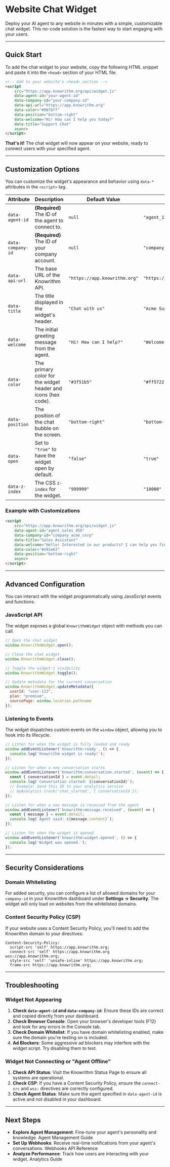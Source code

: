 # Website Chat Widget

Deploy your AI agent to any website in minutes with a simple, customizable chat widget. This no-code solution is the fastest way to start engaging with your users.

---

## Quick Start

To add the chat widget to your website, copy the following HTML snippet and paste it into the `<head>` section of your HTML file.

```html
<!-- Add to your website's <head> section -->
<script 
    src="https://app.knowrithm.org/api/widget.js"
    data-agent-id="your-agent-id"
    data-company-id="your-company-id"
    data-api-url="https://app.knowrithm.org"
    data-color="#007bff"
    data-position="bottom-right"
    data-welcome="Hi! How can I help you today?"
    data-title="Support Chat"
    async>
</script>
```

**That's it!** The chat widget will now appear on your website, ready to connect users with your specified agent.

---

## Customization Options

You can customize the widget's appearance and behavior using `data-*` attributes in the `<script>` tag.

| Attribute | Description | Default Value | Example |
|---|---|---|---|
| `data-agent-id` | **(Required)** The ID of the agent to connect to. | `null` | `"agent_123abc"` |
| `data-company-id` | **(Required)** The ID of your company account. | `null` | `"company_456def"` |
| `data-api-url` | The base URL of the Knowrithm API. | `"https://app.knowrithm.org"` | `"https://app.knowrithm.org"` |
| `data-title` | The title displayed in the widget's header. | `"Chat with us"` | `"Acme Support"` |
| `data-welcome` | The initial greeting message from the agent. | `"Hi! How can I help?"` | `"Welcome! Ask me anything."` |
| `data-color` | The primary color for the widget header and icons (hex code). | `"#3f51b5"` | `"#ff5722"` |
| `data-position` | The position of the chat bubble on the screen. | `"bottom-right"` | `"bottom-left"` |
| `data-open` | Set to `"true"` to have the widget open by default. | `"false"` | `"true"` |
| `data-z-index` | The CSS `z-index` for the widget. | `"999999"` | `"10000"` |

### Example with Customizations

```html
<script 
    src="https://app.knowrithm.org/api/widget.js"
    data-agent-id="agent_sales_456"
    data-company-id="company_acme_corp"
    data-title="Sales Assistant"
    data-welcome="Hello! Interested in our products? I can help you find the perfect fit."
    data-color="#e91e63"
    data-position="bottom-right"
    async>
</script>
```

---

## Advanced Configuration

You can interact with the widget programmatically using JavaScript events and functions.

### JavaScript API

The widget exposes a global `KnowrithmWidget` object with methods you can call.

```javascript
// Open the chat widget
window.KnowrithmWidget.open();

// Close the chat widget
window.KnowrithmWidget.close();

// Toggle the widget's visibility
window.KnowrithmWidget.toggle();

// Update metadata for the current conversation
window.KnowrithmWidget.updateMetadata({
  userId: "user-123",
  plan: "premium",
  sourcePage: window.location.pathname
});
```

### Listening to Events

The widget dispatches custom events on the `window` object, allowing you to hook into its lifecycle.

```javascript
// Listen for when the widget is fully loaded and ready
window.addEventListener('knowrithm:ready', () => {
  console.log('Knowrithm widget is ready!');
});

// Listen for when a new conversation starts
window.addEventListener('knowrithm:conversation.started', (event) => {
  const { conversationId } = event.detail;
  console.log(`Conversation started: ${conversationId}`);
  // Example: Send this ID to your analytics service
  // myAnalytics.track('chat_started', { conversationId });
});

// Listen for when a new message is received from the agent
window.addEventListener('knowrithm:message.received', (event) => {
  const { message } = event.detail;
  console.log(`Agent said: ${message.content}`);
});

// Listen for when the widget is opened
window.addEventListener('knowrithm:widget.opened', () => {
  console.log('Widget was opened.');
});
```

---

## Security Considerations

### Domain Whitelisting

For added security, you can configure a list of allowed domains for your `company-id` in your Knowrithm dashboard under **Settings → Security**. The widget will only load on websites from the whitelisted domains.

### Content Security Policy (CSP)

If your website uses a Content Security Policy, you'll need to add the Knowrithm domain to your directives:

```http
Content-Security-Policy:
  script-src 'self' https://app.knowrithm.org;
  connect-src 'self' https://app.knowrithm.org wss://app.knowrithm.org;
  style-src 'self' 'unsafe-inline' https://app.knowrithm.org;
  frame-src https://app.knowrithm.org;
```

---

## Troubleshooting

### Widget Not Appearing

1.  **Check `data-agent-id` and `data-company-id`**: Ensure these IDs are correct and copied directly from your dashboard.
2.  **Check Browser Console**: Open your browser's developer tools (F12) and look for any errors in the Console tab.
3.  **Check Domain Whitelist**: If you have domain whitelisting enabled, make sure the domain you're testing on is included.
4.  **Ad Blockers**: Some aggressive ad blockers may interfere with the widget script. Try disabling them to test.

### Widget Not Connecting or "Agent Offline"

1.  **Check API Status**: Visit the Knowrithm Status Page to ensure all systems are operational.
2.  **Check CSP**: If you have a Content Security Policy, ensure the `connect-src` and `wss:` directives are correctly configured.
3.  **Check Agent Status**: Make sure the agent specified in `data-agent-id` is active and not disabled in your dashboard.

---

## Next Steps

- **Explore Agent Management**: Fine-tune your agent's personality and knowledge.
  Agent Management Guide
- **Set Up Webhooks**: Receive real-time notifications from your agent's conversations.
  Webhooks API Reference
- **Analyze Performance**: Track how users are interacting with your widget.
  Analytics Guide